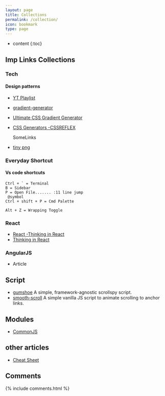 ```yaml
---
layout: page
title: Collections
permalink: /collection/
icon: bookmark
type: page
---
```


* content
{:toc}

## Imp Links Collections

### Tech

#### Design patterns
* [YT Playlist](https://m.youtube.com/playlist?list=PLrhzvIcii6GNjpARdnO4ueTUAVR9eMBpc)
* [gradient-generator](http://www.cssmatic.com/gradient-generator)
* [Ultimate CSS Gradient Generator](http://www.colorzilla.com/gradient-editor/)
* [CSS Generators -CSSREFLEX](http://www.cssreflex.com/css-generators/)

    SomeLinks

- [tiny png](https://tinypng.com/)


### Everyday Shortcut

#### Vs code shortcuts
```
Ctrl + ` = Terminal
B = Sidebar
P = Open File....... :11 line jump
 @symbol
Ctrl + shift + P = Cmd Palette

Alt + Z = Wrapping Toggle
```

### React

* [React -Thinking in React](http://reactjs.cn/react/docs/thinking-in-react.html)
* [Thinking in React](http://facebook.github.io/react/docs/thinking-in-react.html)

### AngularJS
- Article

## Script

- [gumshoe](https://github.com/cferdinandi/gumshoe)
    A simple, framework-agnostic scrollspy script.
- [smooth-scroll](https://github.com/cferdinandi/smooth-scroll)
  A simple vanilla JS script to animate scrolling to anchor links.

## Modules
* [CommonJS ](http://javascript.ruanyifeng.com/nodejs/module.html)

## other articles
- [Cheat Sheet](http://gethead.info/)


## Comments

{% include comments.html %}
